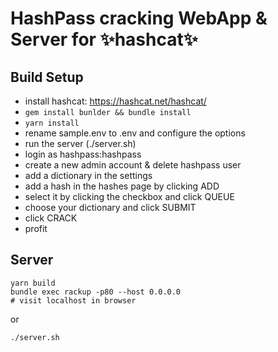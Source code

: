 # HashPass cracking WebApp & Server for ✨hashcat✨

## Build Setup
- install hashcat: https://hashcat.net/hashcat/
- ```gem install bunlder && bundle install```
- ```yarn install```
- rename sample.env to .env and configure the options
- run the server (./server.sh)
- login as hashpass:hashpass
- create a new admin account & delete hashpass user
- add a dictionary in the settings
- add a hash in the hashes page by clicking ADD
- select it by clicking the checkbox and click QUEUE
- choose your dictionary and click SUBMIT
- click CRACK
- profit


## Server
```
yarn build
bundle exec rackup -p80 --host 0.0.0.0
# visit localhost in browser
```
or
```
./server.sh
```
